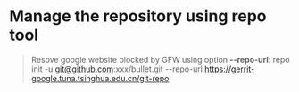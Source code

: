 # Manage the repository using repo tool

> Resove google website blocked by GFW using option **--repo-url**: 
> repo init -u git@github.com:xxx/bullet.git --repo-url https://gerrit-google.tuna.tsinghua.edu.cn/git-repo
